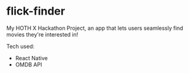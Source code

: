 # flick-finder
My HOTH X Hackathon Project, an app that lets users seamlessly find movies they're interested in!

Tech used:
- React Native
- OMDB API
